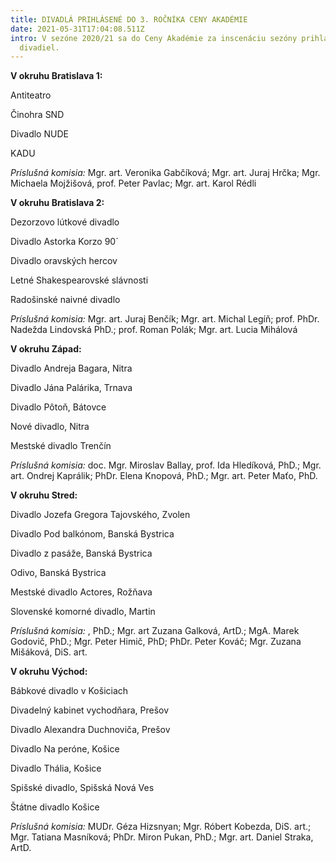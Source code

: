 ```yaml
---
title: DIVADLÁ PRIHLÁSENÉ DO 3. ROČNÍKA CENY AKADÉMIE
date: 2021-05-31T17:04:08.511Z
intro: V sezóne 2020/21 sa do Ceny Akadémie za inscenáciu sezóny prihlásilo 27
  divadiel.
---
```

**V okruhu Bratislava 1:**

Antiteatro


Činohra SND


Divadlo NUDE


KADU



*Príslušná komisia:*  Mgr. art. Veronika Gabčíková; Mgr. art. Juraj Hrčka; Mgr. Michaela Mojžišová, prof. Peter Pavlac; Mgr. art. Karol Rédli



**V okruhu Bratislava 2:**

Dezorzovo lútkové divadlo


Divadlo Astorka Korzo 90´


Divadlo oravských hercov


Letné Shakespearovské slávnosti


Radošinské naivné divadlo



*Príslušná komisia:*  Mgr. art. Juraj Benčík; Mgr. art. Michal Legíň; prof. PhDr. Nadežda Lindovská PhD.; prof. Roman Polák; Mgr. art. Lucia Mihálová



**V okruhu Západ:**

Divadlo Andreja Bagara, Nitra


Divadlo Jána Palárika, Trnava


Divadlo Pôtoň, Bátovce


Nové divadlo, Nitra


Mestské divadlo Trenčín



*Príslušná komisia:* doc. Mgr. Miroslav Ballay, prof. Ida Hledíková, PhD.; Mgr. art. Ondrej Kaprálik; PhDr. Elena Knopová, PhD.; Mgr. art. Peter Maťo, PhD.



**V okruhu Stred:**

Divadlo Jozefa Gregora Tajovského, Zvolen


Divadlo Pod balkónom, Banská Bystrica


Divadlo z pasáže, Banská Bystrica


Odivo, Banská Bystrica


Mestské divadlo Actores, Rožňava


Slovenské komorné divadlo, Martin



*Príslušná komisia:* , PhD.; Mgr. art Zuzana Galková, ArtD.; MgA. Marek Godovič, PhD.; Mgr. Peter Himič, PhD; PhDr. Peter Kováč; Mgr. Zuzana Mišáková, DiS. art.



**V okruhu Východ:**

Bábkové divadlo v Košiciach


Divadelný kabinet vychodňara, Prešov


Divadlo Alexandra Duchnoviča, Prešov


Divadlo Na peróne, Košice


Divadlo Thália, Košice


Spišské divadlo, Spišská Nová Ves


Štátne divadlo Košice



*Príslušná komisia:* MUDr. Géza Hizsnyan; Mgr. Róbert Kobezda, DiS. art.; Mgr. Tatiana Masníková; PhDr. Miron Pukan, PhD.; Mgr. art. Daniel Straka, ArtD.